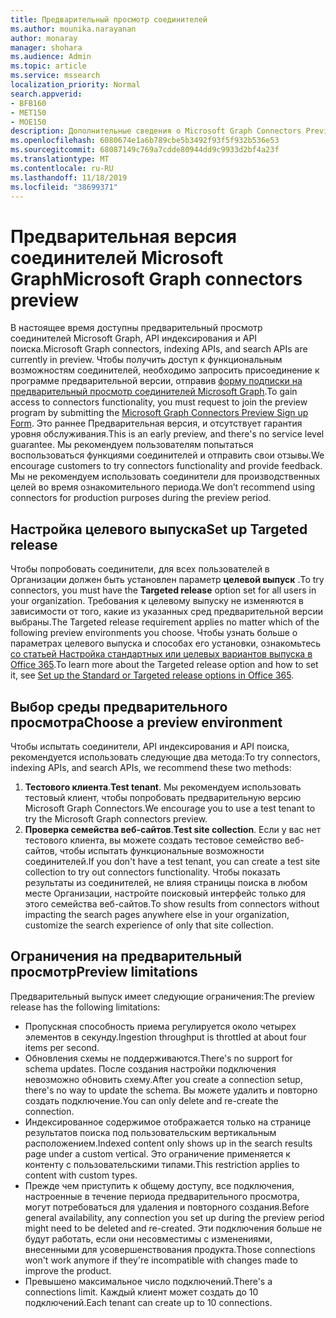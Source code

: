 ```yaml
---
title: Предварительный просмотр соединителей
ms.author: mounika.narayanan
author: monaray
manager: shohara
ms.audience: Admin
ms.topic: article
ms.service: mssearch
localization_priority: Normal
search.appverid:
- BFB160
- MET150
- MOE150
description: Дополнительные сведения о Microsoft Graph Connectors Preview for Microsoft Search.
ms.openlocfilehash: 6080674e1a6b789cbe5b3492f93f5f932b536e53
ms.sourcegitcommit: 68087149c769a7cdde80944dd9c9933d2bf4a23f
ms.translationtype: MT
ms.contentlocale: ru-RU
ms.lasthandoff: 11/18/2019
ms.locfileid: "38699371"
---
```

# <a name="microsoft-graph-connectors-preview"></a><span data-ttu-id="d52fe-103">Предварительная версия соединителей Microsoft Graph</span><span class="sxs-lookup"><span data-stu-id="d52fe-103">Microsoft Graph connectors preview</span></span>

<span data-ttu-id="d52fe-104">В настоящее время доступны предварительный просмотр соединителей Microsoft Graph, API индексирования и API поиска.</span><span class="sxs-lookup"><span data-stu-id="d52fe-104">Microsoft Graph connectors, indexing APIs, and search APIs are currently in preview.</span></span> <span data-ttu-id="d52fe-105">Чтобы получить доступ к функциональным возможностям соединителей, необходимо запросить присоединение к программе предварительной версии, отправив <a href="https://forms.office.com/Pages/ResponsePage.aspx?id=v4j5cvGGr0GRqy180BHbRxWYgu82J_RFnMMATAS6_chUNVYwNU1CMDNZUDBSSDZKWVo2RDJDRjRLQi4u" target="_blank">форму подписки на предварительный просмотр соединителей Microsoft Graph</a>.</span><span class="sxs-lookup"><span data-stu-id="d52fe-105">To gain access to connectors functionality, you must request to join the preview program by submitting the <a href="https://forms.office.com/Pages/ResponsePage.aspx?id=v4j5cvGGr0GRqy180BHbRxWYgu82J_RFnMMATAS6_chUNVYwNU1CMDNZUDBSSDZKWVo2RDJDRjRLQi4u" target="_blank">Microsoft Graph Connectors Preview Sign up Form</a>.</span></span> <span data-ttu-id="d52fe-106">Это раннее Предварительная версия, и отсутствует гарантия уровня обслуживания.</span><span class="sxs-lookup"><span data-stu-id="d52fe-106">This is an early preview, and there's no service level guarantee.</span></span> <span data-ttu-id="d52fe-107">Мы рекомендуем пользователям попытаться воспользоваться функциями соединителей и отправить свои отзывы.</span><span class="sxs-lookup"><span data-stu-id="d52fe-107">We encourage customers to try connectors functionality and provide feedback.</span></span> <span data-ttu-id="d52fe-108">Мы не рекомендуем использовать соединители для производственных целей во время ознакомительного периода.</span><span class="sxs-lookup"><span data-stu-id="d52fe-108">We don’t recommend using connectors for production purposes during the preview period.</span></span>

## <a name="set-up-targeted-release"></a><span data-ttu-id="d52fe-109">Настройка целевого выпуска</span><span class="sxs-lookup"><span data-stu-id="d52fe-109">Set up Targeted release</span></span>
<span data-ttu-id="d52fe-110">Чтобы попробовать соединители, для всех пользователей в Организации должен быть установлен параметр **целевой выпуск** .</span><span class="sxs-lookup"><span data-stu-id="d52fe-110">To try connectors, you must have the **Targeted release** option set for all users in your organization.</span></span> <span data-ttu-id="d52fe-111">Требования к целевому выпуску не изменяются в зависимости от того, какие из указанных сред предварительной версии выбраны.</span><span class="sxs-lookup"><span data-stu-id="d52fe-111">The Targeted release requirement applies no matter which of the following preview environments you choose.</span></span>
<span data-ttu-id="d52fe-112">Чтобы узнать больше о параметрах целевого выпуска и способах его установки, ознакомьтесь <a href="https://docs.microsoft.com/office365/admin/manage/release-options-in-office-365?view=o365-worldwide" target="_blank">со статьей Настройка стандартных или целевых вариантов выпуска в Office 365</a>.</span><span class="sxs-lookup"><span data-stu-id="d52fe-112">To learn more about the Targeted release option and how to set it, see <a href="https://docs.microsoft.com/office365/admin/manage/release-options-in-office-365?view=o365-worldwide" target="_blank">Set up the Standard or Targeted release options in Office 365</a>.</span></span>

## <a name="choose-a-preview-environment"></a><span data-ttu-id="d52fe-113">Выбор среды предварительного просмотра</span><span class="sxs-lookup"><span data-stu-id="d52fe-113">Choose a preview environment</span></span> 
<span data-ttu-id="d52fe-114">Чтобы испытать соединители, API индексирования и API поиска, рекомендуется использовать следующие два метода:</span><span class="sxs-lookup"><span data-stu-id="d52fe-114">To try connectors, indexing APIs, and search APIs, we recommend these two methods:</span></span>
1. <span data-ttu-id="d52fe-115">**Тестового клиента**.</span><span class="sxs-lookup"><span data-stu-id="d52fe-115">**Test tenant**.</span></span>  <span data-ttu-id="d52fe-116">Мы рекомендуем использовать тестовый клиент, чтобы попробовать предварительную версию Microsoft Graph Connectors.</span><span class="sxs-lookup"><span data-stu-id="d52fe-116">We encourage you to use a test tenant to try the Microsoft Graph connectors preview.</span></span>
2. <span data-ttu-id="d52fe-117">**Проверка семейства веб-сайтов**.</span><span class="sxs-lookup"><span data-stu-id="d52fe-117">**Test site collection**.</span></span> <span data-ttu-id="d52fe-118">Если у вас нет тестового клиента, вы можете создать тестовое семейство веб-сайтов, чтобы испытать функциональные возможности соединителей.</span><span class="sxs-lookup"><span data-stu-id="d52fe-118">If you don't have a test tenant, you can create a test site collection to try out connectors functionality.</span></span> <span data-ttu-id="d52fe-119">Чтобы показать результаты из соединителей, не влияя страницы поиска в любом месте Организации, настройте поисковый интерфейс только для этого семейства веб-сайтов.</span><span class="sxs-lookup"><span data-stu-id="d52fe-119">To show results from connectors without impacting the search pages anywhere else in your organization, customize the search experience of only that site collection.</span></span>

## <a name="preview-limitations"></a><span data-ttu-id="d52fe-120">Ограничения на предварительный просмотр</span><span class="sxs-lookup"><span data-stu-id="d52fe-120">Preview limitations</span></span>
<span data-ttu-id="d52fe-121">Предварительный выпуск имеет следующие ограничения:</span><span class="sxs-lookup"><span data-stu-id="d52fe-121">The preview release has the following limitations:</span></span>
* <span data-ttu-id="d52fe-122">Пропускная способность приема регулируется около четырех элементов в секунду.</span><span class="sxs-lookup"><span data-stu-id="d52fe-122">Ingestion throughput is throttled at about four items per second.</span></span>
* <span data-ttu-id="d52fe-123">Обновления схемы не поддерживаются.</span><span class="sxs-lookup"><span data-stu-id="d52fe-123">There's no support for schema updates.</span></span> <span data-ttu-id="d52fe-124">После создания настройки подключения невозможно обновить схему.</span><span class="sxs-lookup"><span data-stu-id="d52fe-124">After you create a connection setup, there's no way to update the schema.</span></span> <span data-ttu-id="d52fe-125">Вы можете удалить и повторно создать подключение.</span><span class="sxs-lookup"><span data-stu-id="d52fe-125">You can only delete and re-create the connection.</span></span>
* <span data-ttu-id="d52fe-126">Индексированное содержимое отображается только на странице результатов поиска под пользовательским вертикальным расположением.</span><span class="sxs-lookup"><span data-stu-id="d52fe-126">Indexed content only shows up in the search results page under a custom vertical.</span></span> <span data-ttu-id="d52fe-127">Это ограничение применяется к контенту с пользовательскими типами.</span><span class="sxs-lookup"><span data-stu-id="d52fe-127">This restriction applies to content with custom types.</span></span>
* <span data-ttu-id="d52fe-128">Прежде чем приступить к общему доступу, все подключения, настроенные в течение периода предварительного просмотра, могут потребоваться для удаления и повторного создания.</span><span class="sxs-lookup"><span data-stu-id="d52fe-128">Before general availability, any connection you set up during the preview period might need to be deleted and re-created.</span></span> <span data-ttu-id="d52fe-129">Эти подключения больше не будут работать, если они несовместимы с изменениями, внесенными для усовершенствования продукта.</span><span class="sxs-lookup"><span data-stu-id="d52fe-129">Those connections won't work anymore if they're incompatible with changes made to improve the product.</span></span>
* <span data-ttu-id="d52fe-130">Превышено максимальное число подключений.</span><span class="sxs-lookup"><span data-stu-id="d52fe-130">There's a connections limit.</span></span> <span data-ttu-id="d52fe-131">Каждый клиент может создать до 10 подключений.</span><span class="sxs-lookup"><span data-stu-id="d52fe-131">Each tenant can create up to 10 connections.</span></span>
